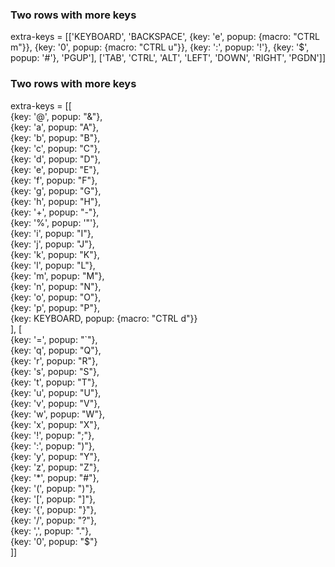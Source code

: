 ### Two rows with more keys
extra-keys = [['KEYBOARD', 'BACKSPACE', {key: 'e', popup: {macro: "CTRL m"}}, {key: '0', popup: {macro: "CTRL u"}}, {key: ':', popup: '!'}, {key: '$', popup: '#'}, 'PGUP'], ['TAB', 'CTRL', 'ALT', 'LEFT', 'DOWN', 'RIGHT', 'PGDN']]

### Two rows with more keys
extra-keys = [[\
{key: '@', popup: "&"}, \
{key: 'a', popup: "A"}, \
{key: 'b', popup: "B"}, \
{key: 'c', popup: "C"}, \
{key: 'd', popup: "D"}, \
{key: 'e', popup: "E"}, \
{key: 'f', popup: "F"}, \
{key: 'g', popup: "G"}, \
{key: 'h', popup: "H"}, \
{key: '+', popup: "-"}, \
{key: '%', popup: '"'}, \
{key: 'i', popup: "I"}, \
{key: 'j', popup: "J"}, \
{key: 'k', popup: "K"}, \
{key: 'l', popup: "L"}, \
{key: 'm', popup: "M"}, \
{key: 'n', popup: "N"}, \
{key: 'o', popup: "O"}, \
{key: 'p', popup: "P"}, \
{key: KEYBOARD, popup: {macro: "CTRL d"}}\
], [\
{key: '=', popup: "`"}, \
{key: 'q', popup: "Q"}, \
{key: 'r', popup: "R"}, \
{key: 's', popup: "S"}, \
{key: 't', popup: "T"}, \
{key: 'u', popup: "U"}, \
{key: 'v', popup: "V"}, \
{key: 'w', popup: "W"}, \
{key: 'x', popup: "X"}, \
{key: '!', popup: ";"}, \
{key: ':', popup: ")"}, \
{key: 'y', popup: "Y"}, \
{key: 'z', popup: "Z"},\
{key: '*', popup: "#"},\
{key: '(', popup: ")"},\
{key: '[', popup: "]"},\
{key: '{', popup: "}"},\
{key: '/', popup: "?"},\
{key: ',', popup: "."},\
{key: '0', popup: "$"}\
]]

